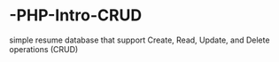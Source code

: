 # -PHP-Intro-CRUD
 simple resume database that support Create, Read, Update, and Delete operations (CRUD)
